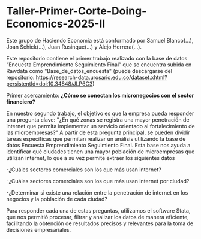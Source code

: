 # Taller-Primer-Corte-Doing-Economics-2025-II
Este grupo de Haciendo Economia está conformado por Samuel Blanco(...), Joan Schick(...), Juan Rusinque(...) y Alejo Herrera(...).

Este repositorio contiene el primer trabajo realizado con la base de datos “Encuesta Emprendimiento Seguimiento Final” que se encuentra subida en Rawdata como "Base_de_datos_encuesta" (puede descargarse del repositorio: https://research-data.urosario.edu.co/dataset.xhtml?persistentId=doi:10.34848/JLP6C3)

Primer acercamiento:
**¿Cómo se conectan los micronegocios con el sector financiero?**

En nuestro segundo trabajo, el objetivo es que la empresa pueda responder una pregunta clave: "¿En qué zonas se registra una mayor penetración de internet que permita implementar un servicio orientado al fortalecimiento de las microempresas?"
A partir de esta pregunta principal, se pueden dividir tareas específicas que permitan realizar un análisis utilizando la base de datos Encuesta Emprendimiento Seguimiento Final. Esta base nos ayuda a identificar qué ciudades tienen una mayor población de microempresas que utilizan internet, lo que a su vez permite extraer los siguientes datos

  -¿Cuáles sectores comerciales son los que más usan internet?
  
  -¿Cuáles sectores comerciales son los que más usan internet por ciudad?
  
  -¿Determinar si existe una relación entre la penetración de internet en los negocios y la población de cada ciudad?

Para responder cada una de estas preguntas, utilizamos el software Stata, que nos permitió procesar, filtrar y analizar los datos de manera eficiente, facilitando la obtención de resultados precisos y relevantes para la toma de decisiones empresariales.
